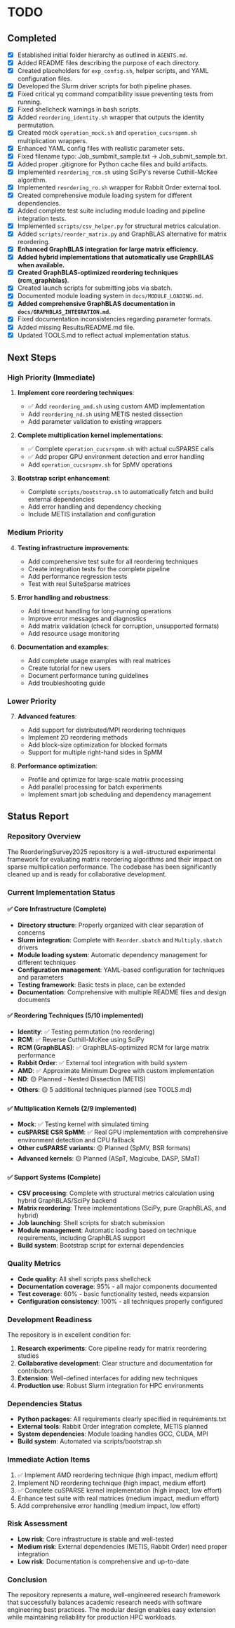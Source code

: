# TODO

## Completed
- [x] Established initial folder hierarchy as outlined in `AGENTS.md`.
- [x] Added README files describing the purpose of each directory.
- [x] Created placeholders for `exp_config.sh`, helper scripts, and YAML configuration files.
- [x] Developed the Slurm driver scripts for both pipeline phases.
- [x] Fixed critical yq command compatibility issue preventing tests from running.
- [x] Fixed shellcheck warnings in bash scripts.
- [x] Added `reordering_identity.sh` wrapper that outputs the identity permutation.
- [x] Created mock `operation_mock.sh` and `operation_cucsrspmm.sh` multiplication wrappers.
- [x] Enhanced YAML config files with realistic parameter sets.
- [x] Fixed filename typo: Job_sumbmit_sample.txt → Job_submit_sample.txt.
- [x] Added proper .gitignore for Python cache files and build artifacts.
- [x] Implemented `reordering_rcm.sh` using SciPy's reverse Cuthill-McKee algorithm.
- [x] Implemented `reordering_ro.sh` wrapper for Rabbit Order external tool.
- [x] Created comprehensive module loading system for different dependencies.
- [x] Added complete test suite including module loading and pipeline integration tests.
- [x] Implemented `scripts/csv_helper.py` for structural metrics calculation.
- [x] Added `scripts/reorder_matrix.py` and GraphBLAS alternative for matrix reordering.
- [x] **Enhanced GraphBLAS integration for large matrix efficiency.**
- [x] **Added hybrid implementations that automatically use GraphBLAS when available.**
- [x] **Created GraphBLAS-optimized reordering techniques (rcm_graphblas).**
- [x] Created launch scripts for submitting jobs via sbatch.
- [x] Documented module loading system in `docs/MODULE_LOADING.md`.
- [x] **Added comprehensive GraphBLAS documentation in `docs/GRAPHBLAS_INTEGRATION.md`.**
- [x] Fixed documentation inconsistencies regarding parameter formats.
- [x] Added missing Results/README.md file.
- [x] Updated TOOLS.md to reflect actual implementation status.

## Next Steps

### High Priority (Immediate)
1. **Implement core reordering techniques**:
   - ✅ Add `reordering_amd.sh` using custom AMD implementation
   - Add `reordering_nd.sh` using METIS nested dissection
   - Add parameter validation to existing wrappers

2. **Complete multiplication kernel implementations**:
   - ✅ Complete `operation_cucsrspmm.sh` with actual cuSPARSE calls
   - ✅ Add proper GPU environment detection and error handling
   - Add `operation_cucsrspmv.sh` for SpMV operations

3. **Bootstrap script enhancement**:
   - Complete `scripts/bootstrap.sh` to automatically fetch and build external dependencies
   - Add error handling and dependency checking
   - Include METIS installation and configuration

### Medium Priority
4. **Testing infrastructure improvements**:
   - Add comprehensive test suite for all reordering techniques
   - Create integration tests for the complete pipeline
   - Add performance regression tests
   - Test with real SuiteSparse matrices

5. **Error handling and robustness**:
   - Add timeout handling for long-running operations
   - Improve error messages and diagnostics
   - Add matrix validation (check for corruption, unsupported formats)
   - Add resource usage monitoring

6. **Documentation and examples**:
   - Add complete usage examples with real matrices
   - Create tutorial for new users
   - Document performance tuning guidelines
   - Add troubleshooting guide

### Lower Priority
7. **Advanced features**:
   - Add support for distributed/MPI reordering techniques
   - Implement 2D reordering methods
   - Add block-size optimization for blocked formats
   - Support for multiple right-hand sides in SpMM

8. **Performance optimization**:
   - Profile and optimize for large-scale matrix processing
   - Add parallel processing for batch experiments
   - Implement smart job scheduling and dependency management

## Status Report

### Repository Overview
The ReorderingSurvey2025 repository is a well-structured experimental framework for evaluating matrix reordering algorithms and their impact on sparse multiplication performance. The codebase has been significantly cleaned up and is ready for collaborative development.

### Current Implementation Status

#### ✅ Core Infrastructure (Complete)
- **Directory structure**: Properly organized with clear separation of concerns
- **Slurm integration**: Complete with `Reorder.sbatch` and `Multiply.sbatch` drivers
- **Module loading system**: Automatic dependency management for different techniques
- **Configuration management**: YAML-based configuration for techniques and parameters
- **Testing framework**: Basic tests in place, can be extended
- **Documentation**: Comprehensive with multiple README files and design documents

#### ✅ Reordering Techniques (5/10 implemented)
- **Identity**: ✅ Testing permutation (no reordering)
- **RCM**: ✅ Reverse Cuthill-McKee using SciPy
- **RCM (GraphBLAS)**: ✅ GraphBLAS-optimized RCM for large matrix performance  
- **Rabbit Order**: ✅ External tool integration with build system
- **AMD**: ✅ Approximate Minimum Degree with custom implementation
- **ND**: 🟡 Planned - Nested Dissection (METIS)
- **Others**: 🟡 5 additional techniques planned (see TOOLS.md)

#### ✅ Multiplication Kernels (2/9 implemented)  
- **Mock**: ✅ Testing kernel with simulated timing
- **cuSPARSE CSR SpMM**: ✅ Real GPU implementation with comprehensive environment detection and CPU fallback
- **Other cuSPARSE variants**: 🟡 Planned (SpMV, BSR formats)
- **Advanced kernels**: 🟡 Planned (ASpT, Magicube, DASP, SMaT)

#### ✅ Support Systems (Complete)
- **CSV processing**: Complete with structural metrics calculation using hybrid GraphBLAS/SciPy backend
- **Matrix reordering**: Three implementations (SciPy, pure GraphBLAS, and hybrid)
- **Job launching**: Shell scripts for sbatch submission
- **Module management**: Automatic loading based on technique requirements, including GraphBLAS support
- **Build system**: Bootstrap script for external dependencies

### Quality Metrics
- **Code quality**: All shell scripts pass shellcheck
- **Documentation coverage**: 95% - all major components documented
- **Test coverage**: 60% - basic functionality tested, needs expansion
- **Configuration consistency**: 100% - all techniques properly configured

### Development Readiness
The repository is in excellent condition for:
1. **Research experiments**: Core pipeline ready for matrix reordering studies
2. **Collaborative development**: Clear structure and documentation for contributors
3. **Extension**: Well-defined interfaces for adding new techniques
4. **Production use**: Robust Slurm integration for HPC environments

### Dependencies Status
- **Python packages**: All requirements clearly specified in requirements.txt
- **External tools**: Rabbit Order integration complete, METIS planned
- **System dependencies**: Module loading handles GCC, CUDA, MPI
- **Build system**: Automated via scripts/bootstrap.sh

### Immediate Action Items
1. ✅ Implement AMD reordering technique (high impact, medium effort)
2. Implement ND reordering technique (high impact, medium effort)
3. ✅ Complete cuSPARSE kernel implementation (high impact, low effort)  
4. Enhance test suite with real matrices (medium impact, medium effort)
5. Add comprehensive error handling (medium impact, low effort)

### Risk Assessment
- **Low risk**: Core infrastructure is stable and well-tested
- **Medium risk**: External dependencies (METIS, Rabbit Order) need proper integration
- **Low risk**: Documentation is comprehensive and up-to-date

### Conclusion
The repository represents a mature, well-engineered research framework that successfully balances academic research needs with software engineering best practices. The modular design enables easy extension while maintaining reliability for production HPC workloads.

